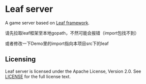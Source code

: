 Leaf server
===========
A game server based on [Leaf framework](https://github.com/name5566/leaf).

请先拉取leaf框架至本地gopath，不然可能会报错（import包找不到）

或者修改一下Demo里的import指向本项目src下的leaf

Licensing
---------

Leaf server is licensed under the Apache License, Version 2.0. See [LICENSE](https://github.com/name5566/leafserver/blob/master/LICENSE) for the full license text.
